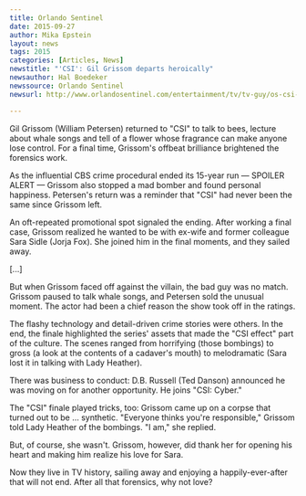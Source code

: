 ```yaml
---
title: Orlando Sentinel
date: 2015-09-27
author: Mika Epstein
layout: news
tags: 2015
categories: [Articles, News]
newstitle: "'CSI': Gil Grissom departs heroically"
newsauthor: Hal Boedeker  
newssource: Orlando Sentinel  
newsurl: http://www.orlandosentinel.com/entertainment/tv/tv-guy/os-csi-gil-grissom-departs-heroically-20150927-post.html  

---
```


Gil Grissom (William Petersen) returned to "CSI" to talk to bees, lecture about whale songs and tell of a flower whose fragrance can make anyone lose control. For a final time, Grissom's offbeat brilliance brightened the forensics work.

As the influential CBS crime procedural ended its 15-year run &#8212; SPOILER ALERT &#8212; Grissom also stopped a mad bomber and found personal happiness. Petersen's return was a reminder that "CSI" had never been the same since Grissom left.

An oft-repeated promotional spot signaled the ending. After working a final case, Grissom realized he wanted to be with ex-wife and former colleague Sara Sidle (Jorja Fox). She joined him in the final moments, and they sailed away.

[...]

But when Grissom faced off against the villain, the bad guy was no match. Grissom paused to talk whale songs, and Petersen sold the unusual moment. The actor had been a chief reason the show took off in the ratings.

The flashy technology and detail-driven crime stories were others. In the end, the finale highlighted the series' assets that made the "CSI effect" part of the culture. The scenes ranged from horrifying (those bombings) to gross (a look at the contents of a cadaver's mouth) to melodramatic (Sara lost it in talking with Lady Heather).

There was business to conduct: D.B. Russell (Ted Danson) announced he was moving on for another opportunity. He joins "CSI: Cyber."

The "CSI" finale played tricks, too: Grissom came up on a corpse that turned out to be ... synthetic. "Everyone thinks you're responsible," Grissom told Lady Heather of the bombings. "I am," she replied.

But, of course, she wasn't. Grissom, however, did thank her for opening his heart and making him realize his love for Sara.

Now they live in TV history, sailing away and enjoying a happily-ever-after that will not end. After all that forensics, why not love?

